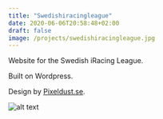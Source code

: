 ```yaml
---
title: "Swedishiracingleague"
date: 2020-06-06T20:58:48+02:00
draft: false
image: /projects/swedishiracingleague.jpg
---
```

Website for the Swedish iRacing League.

Built on Wordpress.

Design by [Pixeldust.se](https://pixeldust.se).

![alt text](/projects/swedishiracingleague.jpg)